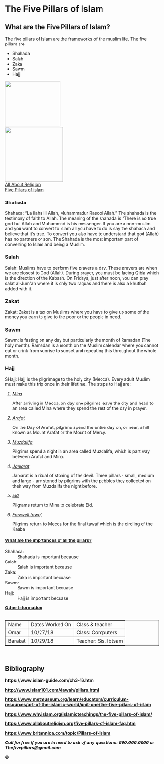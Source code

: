 <!DOCTYPE html>
<html>
<head>
<title>The five Pillars of Islam</title>
</head>
<body>

<h1>The Five Pillars of Islam</h1>

<h2>What are the Five Pillars of Islam?</h2>
<p>The five pillars of Islam are the frameworks of the muslim life. The five pillars are <p>
<ul>
<li>Shahada</li>
<li>Salah</li>
<li>Zaka</li>
<li>Sawm</li>
<li>Hajj</li>
</ul>
<a href="http://activeindiatv.com/culture/45893-five-pillars-of-islam"><img src="http://www.dar-alifta.org/images/articles/The5.jpg"height="150" width="180"></a><br>
<a href="https://www.religionworld.in/five-pillars-islam/"><img src="https://i.pinimg.com/originals/20/5a/53/205a5381d09201027731a9c4501e2ea1.jpg"height="180" width="190"></a><br>
<a href="https://www.allaboutreligion.org/five-pillars-of-islam-faq.htm">All About Religion</a><br>
<a href="https://people.ucalgary.ca/~elsegal/I_Transp/IO5_FivePillars.html">Five Pillars of islam</a>


<h3>Shahada</h3>
<p>Shahada: “La ilaha ill Allah, Muhammadur Rasool Allah.” The shahada is the testimony of faith to Allah. The meaning of the shahada is “There is no true god but Allah and Muhammad is his messenger. If you are a non-muslim and you want to convert to Islam all you have to do is say the shahada and believe that it’s true. To convert you also have to understand that god (Allah) has no partners or son. The Shahada is the most important part of converting to Islam and being a Muslim.</p>

<h3>Salah</h3>
<p>Salah: Muslims have to perform five prayers a day. These prayers are when we are closest to God (Allah). During prayer, you must be facing Qibla which is the direction of the Kabaah. On Fridays, just after noon, you can pray salat al-Jum'ah where it is only two raquas and there is also a khutbah added with it.</p>

<h3>Zakat</h3>
<p>Zakat:  Zakat is a   tax on Muslims where you have to give up some of the money you earn to give to the poor or the people in need. </p>

<h3>Sawm</h3>
<p>Sawm: Is fasting on any day but particularly the month of Ramadan (The holy month). Ramadan is a month on the Muslim calendar where you cannot eat or drink from sunrise to sunset and repeating this throughout the whole month.</p>


<h3>Hajj</h3>
<p>SHajj: Hajj is the pilgrimage to the holy city (Mecca). Every adult Muslim must make this trip once in their lifetime. The steps to Hajj are:  </p>

<ol>
<u><i><li>Mina</li></i></u>
<p>After arriving in Mecca, on day one pilgrims leave the city and head to an area called Mina where they spend the rest of the day in prayer.</p>
<u><i><li>Arafat</li></i></u>
<p>On the Day of Arafat, pilgrims spend the entire day on, or near, a hill known as Mount Arafat or the Mount of Mercy.</p>
<u><i><li>Muzdalifa</li></i></u>
<p>Pilgrims spend a night in an area called Muzdalifa, which is part way between Arafat and Mina.</p>
<u><i><li>Jamarat</li></i></u>
<p> Jamarat is a ritual of stoning of the devil. Three pillars - small, medium and large - are stoned by pilgrims with the pebbles they collected on their way from Muzdalifa the night before.</p>
<u><i><li>Eid</li></i></u>
<p>Pilgrams return  to Mina to celebrate Eid.</p>
<u><i><li>Farewell tawaf</li></i></u>
<p>Pilgrims return to Mecca for the final tawaf which is the circling of the Kaaba</p>
</ol>
<u><h4>What are the imprtances of all the pillars?</h4></u>
<dl>
<dt>Shahada:</dt>
<dd>Shahada is important because</dd>
<dt>Salah:</dt>
<dd>Salah is important because</dd>
<dt>Zaka:</dt>
<dd>Zaka is important becuase</dd>
<dt>Sawm:</dt>
<dd>Sawm is important becuase</dd>
<dt>Hajj:</dt>
<dd>Hajj is important becuase</dd>
</dl>

<b><u><caption>Other Information</caption></u></b>
<table>
<table border="1">
<tr>
<td>Name</td>
<b><td>Dates Worked On</td>
<td>Class & teacher</td>
</tr>
<tr>
<td>Omar</td>
<td>10/27/18</td>
<td>Class: Computers</td>
</tr>
<tr>
<td>Barakat</td>
<td>10/29/18</td>
<td>Teacher: Sis. Ibtsam</td>
</tr>
</table><br>
<h2>Bibliography</h2>
https://www.islam-guide.com/ch3-16.htm
  
http://www.islam101.com/dawah/pillars.html
  
https://www.metmuseum.org/learn/educators/curriculum-resources/art-of-the-islamic-world/unit-one/the-five-pillars-of-islam
  
https://www.whyislam.org/islamicteachings/the-five-pillars-of-islam/

https://www.allaboutreligion.org/five-pillars-of-islam-faq.htm

https://www.britannica.com/topic/Pillars-of-Islam



<p><i>Call for free if you are in need to ask of any questions:
<strong>860.666.6666 or Thefivepillars@gmail.com</strong></i></p>
&copy;
</body>
</html>


